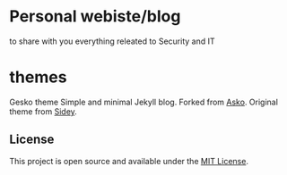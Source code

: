 # Personal webiste/blog
to share with you everything releated to Security and IT
# themes
Gesko theme
Simple and minimal Jekyll blog. 
Forked from [Asko](https://github.com/manuelmazzuola/asko).
Original theme from [Sidey](https://github.com/ronv/sidey).

## License

This project is open source and available under the [MIT License](LICENSE.md).
